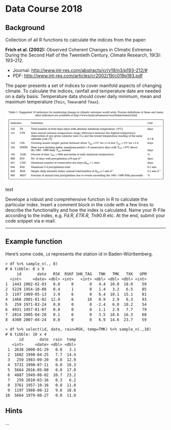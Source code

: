 # Data Course 2018

## Background
Collection of all R functions to calculate the indices from the paper: 

**Frich et al. (2002):** Observed Coherent Changes in Climatic Extremes During the Second Half of the Twentieth Century, Climate Research, 19(3): 193–212. 
 * Journal: <http://www.int-res.com/abstracts/cr/v19/n3/p193-212/#> 
 * PDF: <http://www.int-res.com/articles/cr2002/19/c019p193.pdf>

The paper presents a set of indices to cover manifold aspects of changing climate. To calculate the indices, rainfall and temperature date are needed on a daily basis. Temperature data should cover daily minimum, mean and maximum temperature (`Tmin`, `Tmean`and `Tmax`).

![frich](frich_index.png "Frich et al. 2002")


test 

Develope a robust and comprehensive function in R to calculate the particular index. Insert a comment block in the code with a few lines to describe the functionality and how the index is calculated.
Name your R-File according to the index, e.g. _Fd.R_, _ETR.R_, _Tn90.R_ etc.
At the end, submit your code snippet via e-mail.

---
## Example function

Here’s some code, ```id``` represents the station id in Baden-Württemberg.
```{r}
> df %>% sample_n(., 8)
# A tibble: 8 x 9
     id       date   RSK  RSKF SHK_TAG   TNK   TMK   TXK   UPM
  <int>     <date> <dbl> <int>   <int> <dbl> <dbl> <dbl> <int>
1  1443 2002-02-03   0.0     0       0   4.4  10.0  18.0    59
2  5229 1954-10-08   0.4     1       0   1.4   3.2   6.5    85
3  1197 1989-05-13   3.9     6       0   6.4  10.1  15.1    81
4  1468 2001-01-02  12.9     6      10   0.9   2.9   6.3    93
5   259 1971-03-24   0.0     0       0  -2.4   6.0  10.2    54
6  4931 1957-01-07   0.0     0       0   1.1   2.9   7.7    79
7  2814 2005-04-28   0.1     6       0   3.5  10.6  16.3    68
8  4300 2007-04-24   0.0     0       0   6.9  14.6  23.7    59
```


```
> df %>% select(id, date, rain=RSK, temp=TMK) %>% sample_n(.,10)
# A tibble: 10 x 4
      id       date  rain  temp
   <int>     <date> <dbl> <dbl>
 1  2638 2008-01-29   0.0   3.1
 2  1602 1998-04-25   7.7  14.4
 3   259 1983-09-20   0.0  12.9
 4  5731 1990-07-11   0.0  16.3
 5  5664 2016-05-08   0.0  17.0
 6  4887 1949-08-02  10.7  23.2
 7   259 2010-03-16   0.3   6.2
 8  3761 1957-10-16   0.8  11.0
 9  1197 1988-08-12   9.6  18.8
10  5664 1979-08-27   0.0  11.0
```

## Hints
...
